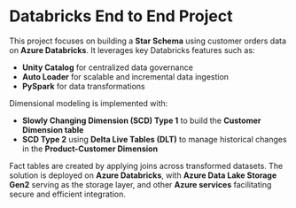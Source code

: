 # Databricks End to End Project

This project focuses on building a **Star Schema** using customer orders data on **Azure Databricks**. It leverages key Databricks features such as:

* **Unity Catalog** for centralized data governance
* **Auto Loader** for scalable and incremental data ingestion
* **PySpark** for data transformations

Dimensional modeling is implemented with:

* **Slowly Changing Dimension (SCD) Type 1** to build the **Customer Dimension table**
* **SCD Type 2** using **Delta Live Tables (DLT)** to manage historical changes in the **Product-Customer Dimension**

Fact tables are created by applying joins across transformed datasets. The solution is deployed on **Azure Databricks**, with **Azure Data Lake Storage Gen2** serving as the storage layer, and other **Azure services** facilitating secure and efficient integration.

